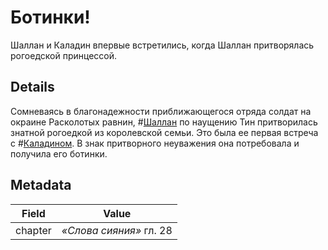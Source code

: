 # Ботинки!
Шаллан и Каладин впервые встретились, когда Шаллан притворялась рогоедской принцессой.

## Details
Сомневаясь в благонадежности приближающегося отряда солдат на окраине Расколотых равнин, #[Шаллан](characters/shallan) по наущению Тин притворилась знатной рогоедкой из королевской семьи. Это была ее первая встреча с #[Каладином](characters/kaladin). В знак притворного неуважения она потребовала и получила его ботинки.

## Metadata
| Field | Value |
| ----- | ----- |
| chapter | *«Слова сияния»* гл. 28 |
